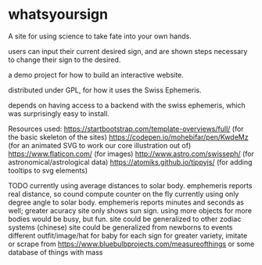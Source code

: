 # whatsyoursign
A site for using science to take fate into your own hands. 

users can input their current desired sign, and are shown steps necessary to change their sign to the desired.

a demo project for how to build an interactive website.

distributed under GPL, for how it uses the Swiss Ephemeris.

depends on having access to a backend with the swiss ephemeris, which was surprisingly easy to install.


Resources used:
https://startbootstrap.com/template-overviews/full/ (for the basic skeleton of the sites)
https://codepen.io/mohebifar/pen/KwdeMz (for an animated SVG to work our core illustration out of)
https://www.flaticon.com/ (for images)
http://www.astro.com/swisseph/ (for astronomical/astrological data)
https://atomiks.github.io/tippyjs/ (for adding tooltips to svg elements)

TODO
currently using average distances to solar body.  emphemeris reports real distance, so cound compute counter on the fly
currently using only degree angle to solar body.  emphemeris reports minutes and seconds as well; greater acuracy
site only shows sun sign.  using more objects for more bodies would be busy, but fun.
site could be generalized to other zodiac systems (chinese)
site could be generalized from newborns to events
different outfit/image/hat for baby for each sign
for greater variety, imitate or scrape from https://www.bluebulbprojects.com/measureofthings or some database of things with mass
